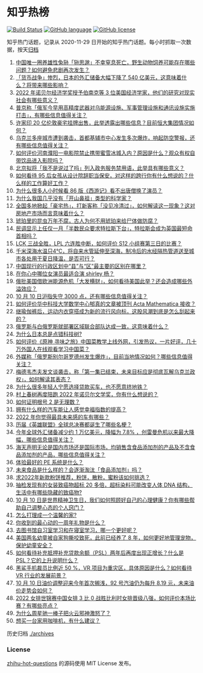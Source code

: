 # 知乎热榜
[![Build Status](https://github.com/ToWeLong/zhihu-hot-questions/workflows/CI/badge.svg)](https://github.com/ToWeLong/zhihu-hot-questions/actions)
[![GitHub language](https://img.shields.io/badge/language-golang-orange.svg)](https://golang.org/)
[![GitHub license](https://img.shields.io/github/license/ToWeLong/zhihu-hot-questions)](https://github.com/ToWeLong/zhihu-hot-questions/blob/main/LICENSE)

知乎热门话题，记录从 2020-11-29 日开始的知乎热门话题。每小时抓取一次数据，按天[归档](./archives)

<!-- BEGIN -->

1. [中国唯一圈养雄性兔狲「狲思邈」不幸窒息死亡，野生动物饲养可能存在哪些问题？如何避免悲剧再次发生？](https://www.zhihu.com/question/558497258)
1. [「货币战争」惨烈，日本的外汇储备大幅下降了 540 亿美元，这意味着什么？将带来哪些影响？](https://www.zhihu.com/question/558293246)
1. [2022 年诺贝尔经济学奖授予伯南克等 3 位美国经济学家，他们的研究对现实社会有哪些意义？](https://www.zhihu.com/question/558523383)
1. [普京称「俄军今早用高精度武器对乌能源设施、军事管理设施和通讯设施实施打击」，有哪些信息值得关注？](https://www.zhihu.com/question/558532523)
1. [许家印 20 亿伦敦豪宅挂牌出售，此举透露出哪些信息？目前恒大集团情况如何？](https://www.zhihu.com/question/558486882)
1. [乌克兰多座城市遭到袭击，首都基辅市中心发生多次爆炸，响起防空警报，还有哪些信息值得关注？](https://www.zhihu.com/question/558497910)
1. [如何评价河南濮阳一电影院禁止携带蜜雪冰城入内？原因是什么？观众有权自带饮品进入影院吗？](https://www.zhihu.com/question/558427120)
1. [北京拟将「我不是说过了吗」列入政务服务禁用语，此举具有哪些意义？](https://www.zhihu.com/question/558280209)
1. [如何看待 95 后女孩从设计院辞职当保安，对这样的跨行你有什么想说的？什么样的工作算好工作？](https://www.zhihu.com/question/558481905)
1. [为什么很多人小时候看 86 版《西游记》看不出唐僧换了演员？](https://www.zhihu.com/question/536640108)
1. [为什么我国几乎没有「开山鼻祖」类型的科学家？](https://www.zhihu.com/question/557605712)
1. [全国多地掀起「豪宅热」，打新客称「没见冷清过」，如何解读这一现象？这对房地产市场而言意味着什么？](https://www.zhihu.com/question/558522977)
1. [琥珀里的昆虫万年不腐，古人为何不用琥珀来给尸体做防腐？](https://www.zhihu.com/question/523576374)
1. [民调显示上任仅一月「半数民众要求特拉斯下台」，特拉斯会成为英国最短命首相吗？](https://www.zhihu.com/question/558479326)
1. [LCK 三战全胜，LPL 六连胜中断，如何评价 S12 小组赛第三日的比赛？](https://www.zhihu.com/question/558482569)
1. [千米深海水温只4℃，将自来水管延伸至深海，制冷后的水经隔热管道送至城市各处用于夏日降温，是否可行？](https://www.zhihu.com/question/557553441)
1. [中国现行的行政区划中“县”与“区”最主要的区别在哪里？](https://www.zhihu.com/question/32423298)
1. [在你心中哪位女演员最适合演 shirley 杨？](https://www.zhihu.com/question/485483214)
1. [俄批美国借欧洲能源危机「大发横财」，如何看待美国此举？还会造成哪些外溢效应？](https://www.zhihu.com/question/558470846)
1. [10 月 10 日沪指失守 3000 点，还有哪些信息值得关注？](https://www.zhihu.com/question/558495822)
1. [如何评价华中科技大学数学中心郇真的文章被顶刊 Acta Mathematica 接收？](https://www.zhihu.com/question/558220846)
1. [继瑜伽裤后，运动内衣穿搭成为新的流行风向标，这股风潮到底是怎么刮起来的？](https://www.zhihu.com/question/550967142)
1. [俄罗斯与白俄罗斯就部署区域联合部队达成一致，这意味着什么？](https://www.zhihu.com/question/558524841)
1. [为什么日本总是点错科技树?](https://www.zhihu.com/question/327279221)
1. [如何评价《原神 寻味之旅》中国菜教学上线外网，引发热议，一片好评，几十万外国人在线观看学习中国菜？](https://www.zhihu.com/question/558469990)
1. [外媒称「俄罗斯别尔哥罗德州发生爆炸」，目前当地情况如何？哪些信息值得关注？](https://www.zhihu.com/question/558514552)
1. [梅德韦杰夫发文谈袭击，称「第一集已结束，未来目标应是彻底瓦解乌克兰政权」，如何解读其表态？](https://www.zhihu.com/question/558545973)
1. [为什么很多年轻人宁愿选择贷款买车，也不愿意挤地铁？](https://www.zhihu.com/question/558403174)
1. [村上春树再度陪跑 2022 年诺贝尔文学奖，你有什么想说的？](https://www.zhihu.com/question/558036921)
1. [如何证明根号 2 是无理数？](https://www.zhihu.com/question/61798983)
1. [拥有什么样的汽车能让人感觉幸福指数的提高？](https://www.zhihu.com/question/554740287)
1. [2022 年你觉得最具未来感的车有哪些？](https://www.zhihu.com/question/553368745)
1. [历届《英雄联盟》全球总决赛都诞生了哪些名梗？](https://www.zhihu.com/question/552014429)
1. [今年全球外汇储备减少约 1 万亿美元，降幅为 7.8% ，创雷曼危机以来最大降幅，哪些信息值得关注？](https://www.zhihu.com/question/558473259)
1. [海天声明无论是国内市场还是国际市场，均销售含食品添加剂的产品及不含食品添加剂的产品，哪些信息值得关注？](https://www.zhihu.com/question/558385849)
1. [体验最好的 PE 系统是什么？](https://www.zhihu.com/question/40137216)
1. [未来食品是什么样的？会逐渐淘汰「食品添加剂」吗？](https://www.zhihu.com/question/558233328)
1. [求2022年新款粉饼推荐，粉饼，散粉，蜜粉该如何挑选？](https://www.zhihu.com/question/553692467)
1. [抽检发现有的女装致癌物超标 20 多倍，超标染料可能改变人体 DNA 结构，生活中有哪些隐藏的致癌物?](https://www.zhihu.com/question/558518027)
1. [10 月 10 日是世界精神卫生日，我们如何照顾好自己的心理健康？你有哪些帮助自己调整心态的个人窍门？](https://www.zhihu.com/question/558473681)
1. [怎么打理成一个温馨的家?](https://www.zhihu.com/question/545075204)
1. [你收到的最心动的一周年礼物是什么？](https://www.zhihu.com/question/65336525)
1. [去图书馆自习室学习和在寝室学习，哪一个更好呢？](https://www.zhihu.com/question/555883386)
1. [美国两名幼童被自家狗撕咬致死，此前已经养了 8 年，如何更好地管理宠物，保护幼童安全？](https://www.zhihu.com/question/558470106)
1. [如何看待补充抵押补充贷款余额（PSL）两年后再度出现正增长？什么是 PSL？它的上升说明什么？](https://www.zhihu.com/question/558466498)
1. [黑鲨手机裁员比例近 50 %，VR 项目为重灾区，具体原因是什么？如何看待 VR 行业的发展前景？](https://www.zhihu.com/question/558490290)
1. [10 月 10 日油价调整迎来今年首次搁浅，92 号汽油仍为每升 8.19 元，未来油价走势会如何？](https://www.zhihu.com/question/558172176)
1. [2022 女排世锦赛中国女排 3 比 0 战胜比利时女排晋级八强，如何评价本场比赛？有哪些亮点？](https://www.zhihu.com/question/558412224)
1. [为什么周星驰一棒子把火云邪神激怒了？](https://www.zhihu.com/question/547904972)
1. [想买一台家用咖啡机，有什么建议？](https://www.zhihu.com/question/49701633)

<!-- END -->

历史归档 [./archives](./archives)


### License
[zhihu-hot-questions](https://github.com/towelong/zhihu-hot-questions) 的源码使用 MIT License 发布。